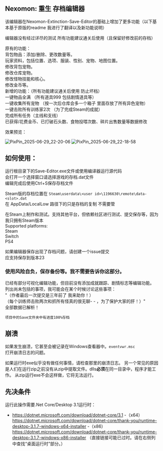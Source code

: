 Nexomon: 重生 存档编辑器
---

该编辑器在Nexomon-Extinction-Save-Editor的基础上增加了更多功能（以下基本基于原版的readme 我进行了翻译以及新功能说明）

编辑器没有经过详尽的测试 所有功能建议通关后使用（且保留好修改前的存档）

原有的功能：</br>
背包物品：添加/删除、更改数量等。</br>
玩家资料，包括位置、选项、服装、性别、宠物、地图位置。</br>
修改背包宠物。</br>
修改仓库宠物。</br>
修改怪物技能和核心。</br>
修改金币等。</br>
新增的功能：（所有功能建议通关后使用 防止坏档）</br>
一键物品全满 （所有道具999 包括剧情道具等）</br>
一键收集所有宠物 （按一次后仓库会多一个箱子 里面存放了所有异色宠物）</br>
一键击败所有训练家2次 （为了完成Steam的成就）</br>
完成所有任务（主线和支线）</br>
已获得/花费金币、已打破石头数、食物投喂次数、碎片出售数量等数据修改</br>

效果预览：

![PixPin_2025-06-29_22-20-06](https://github.com/user-attachments/assets/748f5b46-574b-4738-b8c3-a3d7eead8e6c)
![PixPin_2025-06-29_22-18-58](https://github.com/user-attachments/assets/fa822a11-b3fb-4a51-92da-b24fa4a8948c)

如何使用：
---

运行根目录下的Save-Editor.exe文件或使用编译器运行源代码</br>
会打开一个选择窗口请选择游戏的存档.dat文件</br>
编辑完成后使用Ctrl+S保存存档文件


Steam版的存档位置在 `Steam\userdata\<user id>\1196630\remote\data-<slot>.dat`</br>
在 AppData/LocalLow 路径下的只是存档的复制 不需要管</br>

在Steam上制作和测试。支持其他平台，但依赖社区进行测试、提交保存等，因为我只拥有Steam版本</br>
Supported platforms:</br>
Steam</br>
Switch</br>
PS4</br>

如果编辑器保存出现了存档问题，请创建一个issue提交</br>
应支持保存到版本23</br>

### 使用风险自负，保存备份等。我不需要告诉你这部分。

已经有部分可视化编辑功能，但目前没有添加成就跟踪、剧情标志等编辑功能。</br>
列出尚未包括的事项，我可能会在某个时候讨论这些事项：</br>
"（作者最后一次提交是三年前了 我来助你！）</br>
（每个训练师击败两次和抓所有怪真的很无聊- - ，为了保护大家的肝！）"</br>
全部数据已解析！
```
项目中的Save文件夹中有进度100%存档
```
崩溃
---

如果发生崩溃，它甚至会被记录在Windows查看器中。`eventvwr.msc`<br>
打开崩溃日志的问题。

如果运行时exe似乎没有做任何事情，请检查那里的崩溃日志。
另一个常见的原因是人们在运行zip之前没有从zip中提取文件。dlls**必须**在同一目录中，程序才能工作。
从zip运行exe不会这样做，它将无法运行。

先决条件
---

运行此操作需要.Net Core/Desktop 3.1运行时：
- https://dotnet.microsoft.com/download/dotnet-core/3.1
-（x64）https://dotnet.microsoft.com/download/dotnet-core/thank-you/runtime-desktop-3.1.7-windows-x64-installer
-（x86）https://dotnet.microsoft.com/download/dotnet-core/thank-you/runtime-desktop-3.1.7-windows-x86-installer
（直接链接可能已过时。请在右侧列中查找“桌面运行时”部分。）
